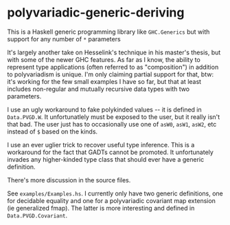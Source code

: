 polyvariadic-generic-deriving
=============================

This is a Haskell generic programming library like `GHC.Generics` but with
support for any number of `*` parameters

It's largely another take on Hesselink's technique in his master's thesis, but
with some of the newer GHC features. As far as I know, the ability to represent
type applications (often referred to as "composition") in addition to
polyvariadism is unique. I'm only claiming partial support for that, btw: it's
working for the few small examples I have so far, but that at least includes
non-regular and mutually recursive data types with two parameters.

I use an ugly workaround to fake polykinded values -- it is defined in
`Data.PVGD.W`. It unfortunatlely must be exposed to the user, but it really
isn't that bad. The user just has to occasionally use one of `asW0`, `asW1`,
`asW2`, etc instead of `$` based on the kinds.

I use an ever uglier trick to recover useful type inference. This is a
workaround for the fact that GADTs cannot be promoted. It unfortunately invades
any higher-kinded type class that should ever have a generic definition.

There's more discussion in the source files.

See `examples/Examples.hs`. I currently only have two generic definitions, one
for decidable equality and one for a polyvariadic covariant map extension (ie
generalized fmap). The latter is more interesting and defined in
`Data.PVGD.Covariant`.
